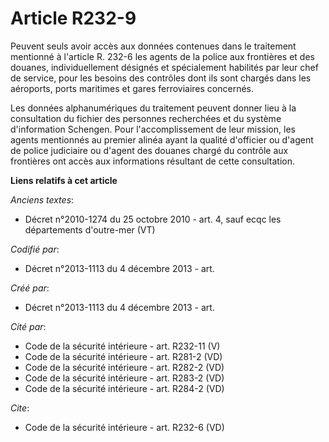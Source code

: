 # Article R232-9

Peuvent seuls avoir accès aux données contenues dans le traitement mentionné à l'article R. 232-6 les agents de la police aux
frontières et des douanes, individuellement désignés et spécialement habilités par leur chef de service, pour les besoins des
contrôles dont ils sont chargés dans les aéroports, ports maritimes et gares ferroviaires concernés. 

Les données alphanumériques du traitement peuvent donner lieu à la consultation du fichier des personnes recherchées et du
système d'information Schengen. Pour l'accomplissement de leur mission, les agents mentionnés au premier alinéa ayant la
qualité d'officier ou d'agent de police judiciaire ou d'agent des douanes chargé du contrôle aux frontières ont accès aux
informations résultant de cette consultation.

**Liens relatifs à cet article**

_Anciens textes_:

  - Décret n°2010-1274 du 25 octobre 2010 - art. 4, sauf ecqc les départements d'outre-mer (VT)

_Codifié par_:

  - Décret n°2013-1113 du 4 décembre 2013 - art.

_Créé par_:

  - Décret n°2013-1113 du 4 décembre 2013 - art.

_Cité par_:

  - Code de la sécurité intérieure - art. R232-11 (V)
  - Code de la sécurité intérieure - art. R281-2 (VD)
  - Code de la sécurité intérieure - art. R282-2 (VD)
  - Code de la sécurité intérieure - art. R283-2 (VD)
  - Code de la sécurité intérieure - art. R284-2 (VD)

_Cite_:

  - Code de la sécurité intérieure - art. R232-6 (VD)

